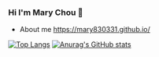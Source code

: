 ### Hi I'm Mary Chou 👋
- About me https://mary830331.github.io/

[![Top Langs](https://github-readme-stats.vercel.app/api/top-langs/?username=mary830331)](https://github.com/mary830331/github-readme-stats)
[![Anurag's GitHub stats](https://github-readme-stats.vercel.app/api?username=mary830331)](https://github.com/mary830331/github-readme-stats)

<!-- Here are some ideas to get you started:

- 🔭 I’m currently working on ...
- 🌱 I’m currently learning ...
- 👯 I’m looking to collaborate on ...
- 🤔 I’m looking for help with ...
- 💬 Ask me about ...
- 📫 How to reach me: ...
- 😄 Pronouns: ...
- ⚡ Fun fact: ... -->

